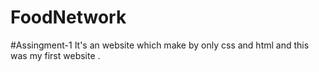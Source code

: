 # FoodNetwork
#Assingment-1 It's an website which make by only css and html and this was my first website .
